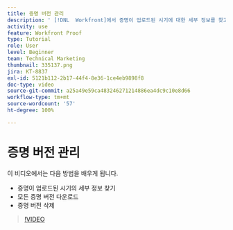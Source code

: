 ```yaml
---
title: 증명 버전 관리
description: ' [!DNL  Workfront]에서 증명이 업로드된 시기에 대한 세부 정보를 찾고, 모든 증명 버전을 다운로드한 후 증명 버전을 삭제하는 방법에 대해 알아봅니다.'
activity: use
feature: Workfront Proof
type: Tutorial
role: User
level: Beginner
team: Technical Marketing
thumbnail: 335137.png
jira: KT-8837
exl-id: 5121b112-2b17-44f4-8e36-1ce4eb9898f8
doc-type: video
source-git-commit: a25a49e59ca483246271214886ea4dc9c10e8d66
workflow-type: tm+mt
source-wordcount: '57'
ht-degree: 100%

---
```


# 증명 버전 관리

이 비디오에서는 다음 방법을 배우게 됩니다.

* 증명이 업로드된 시기의 세부 정보 찾기
* 모든 증명 버전 다운로드
* 증명 버전 삭제

>[!VIDEO](https://video.tv.adobe.com/v/335137/?quality=12&learn=on)

<!--
## Learn more
* Manage proof versions
* Remove or archive a proof
* Summary for documents overview
-->
